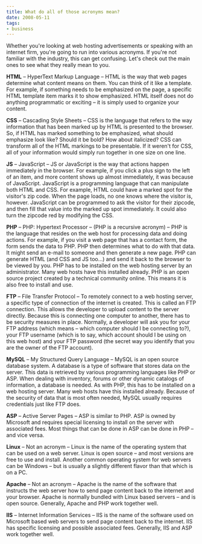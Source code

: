 ```yaml
---
title: What do all of those acronyms mean?
date: 2008-05-11
tags:
- business
---
```

Whether you're looking at web hosting advertisements or speaking with an internet firm, you're going to run into various acronyms.  If you're not familiar with the industry, this can get confusing.  Let's check out the main ones to see what they really mean to you.

<!--more-->

**HTML** – HyperText Markup Language – HTML is the way that web pages determine what content means on them.  You can think of it like a template.  For example, if something needs to be emphasized on the page, a specific HTML template item marks it to show emphasized.  HTML itself does not do anything programmatic or exciting – it is simply used to organize your content.

**CSS** – Cascading Style Sheets – CSS is the language that refers to the way information that has been marked up by HTML is presented to the browser.  So, if HTML has marked something to be emphasized, what should emphasize look like?  Should it be bold? How about italicized?  CSS can transform all of the HTML markings to be presentable.  If it weren't for CSS, all of your information would simply run together in one size on one line.

**JS** – JavaScript – JS or JavaScript is the way that actions happen immediately in the browser.  For example, if you click a plus sign to the left of an item, and more content shows up almost immediately, it was because of JavaScript.  JavaScript is a programming language that can manipulate both HTML and CSS.  For example, HTML could have a marked spot for the visitor's zip code.  When the page loads, no one knows where the visitor is, however.  JavaScript can be programmed to ask the visitor for their zipcode, and then fill that value into the marked up spot immediately.  It could also turn the zipcode red by modifying the CSS.

**PHP** – PHP: Hypertext Processor – (PHP is a recursive acronym) – PHP is the language that resides on the web host for processing data and doing actions.  For example, if you visit a web page that has a contact form, the form sends the data to PHP.  PHP then determines what to do with that data.  It might send an e-mail to someone and then generate a new page.  PHP can generate HTML (and CSS and JS too...) and send it back to the browser to be viewed by you.  PHP has to be installed on the web hosting server by an administrator.  Many web hosts have this installed already.  PHP is an open source project created by a technical community online.  This means it is also free to install and use.

**FTP** – File Transfer Protocol – To remotely connect to a web hosting server, a specific type of connection of the internet is created.  This is called an FTP connection.  This allows the developer to upload content to the server directly.  Because this is connecting one computer to another, there has to be security measures in place.  Normally, a developer will ask you for your FTP address (which means – which computer should I be connecting to?), your FTP username (which is to say, which account should I be using on this web host) and your FTP password (the secret way you identify that you are the owner of the FTP account).

**MySQL** – My Structured Query Language – MySQL is an open source database system.  A database is a type of software that stores data on the server.  This data is retrieved by various programming languages like PHP or ASP.  When dealing with inventory, forums or other dynamic catalogs of information, a database is needed.  As with PHP, this has to be installed on a web hosting server.  Many web hosts have this installed already.  Because of the security of data that is most often needed, MySQL usually requires credentials just like FTP does.

**ASP** – Active Server Pages – ASP is similar to PHP.  ASP is owned by Microsoft and requires special licensing to install on the server with associated fees.  Most things that can be done in ASP can be done in PHP – and vice versa.

**Linux** – Not an acronym – Linux is the name of the operating system that can be used on a web server.  Linux is open source – and most versions are free to use and install.  Another common operating system for web servers can be Windows – but is usually a slightly different flavor than that which is on a PC.

**Apache** – Not an acronym – Apache is the name of the software that instructs the web server how to send page content back to the internet and your browser.  Apache is normally bundled with Linux based servers – and is open source.  Generally, Apache and PHP work together well.

**IIS** – Internet Information Services – IIS is the name of the software used on Microsoft based web servers to send page content back to the internet.  IIS has specific licensing and possible associated fees.  Generally, IIS and ASP work together well.

